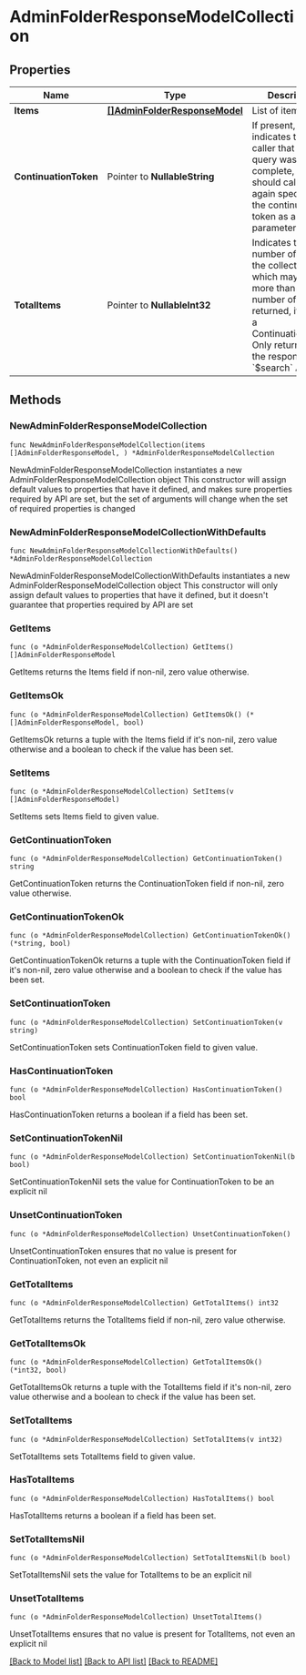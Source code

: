 # AdminFolderResponseModelCollection

## Properties

Name | Type | Description | Notes
------------ | ------------- | ------------- | -------------
**Items** | [**[]AdminFolderResponseModel**](AdminFolderResponseModel.md) | List of items. | 
**ContinuationToken** | Pointer to **NullableString** | If present, indicates to the caller that the query was not complete, and they should call the API again specifying the continuation token as a query parameter. | [optional] 
**TotalItems** | Pointer to **NullableInt32** | Indicates the total number of items in the collection, which may be more than the number of Items returned, if there is a ContinuationToken.  Only returned in the response to &#x60;$search&#x60; APIs. | [optional] 

## Methods

### NewAdminFolderResponseModelCollection

`func NewAdminFolderResponseModelCollection(items []AdminFolderResponseModel, ) *AdminFolderResponseModelCollection`

NewAdminFolderResponseModelCollection instantiates a new AdminFolderResponseModelCollection object
This constructor will assign default values to properties that have it defined,
and makes sure properties required by API are set, but the set of arguments
will change when the set of required properties is changed

### NewAdminFolderResponseModelCollectionWithDefaults

`func NewAdminFolderResponseModelCollectionWithDefaults() *AdminFolderResponseModelCollection`

NewAdminFolderResponseModelCollectionWithDefaults instantiates a new AdminFolderResponseModelCollection object
This constructor will only assign default values to properties that have it defined,
but it doesn't guarantee that properties required by API are set

### GetItems

`func (o *AdminFolderResponseModelCollection) GetItems() []AdminFolderResponseModel`

GetItems returns the Items field if non-nil, zero value otherwise.

### GetItemsOk

`func (o *AdminFolderResponseModelCollection) GetItemsOk() (*[]AdminFolderResponseModel, bool)`

GetItemsOk returns a tuple with the Items field if it's non-nil, zero value otherwise
and a boolean to check if the value has been set.

### SetItems

`func (o *AdminFolderResponseModelCollection) SetItems(v []AdminFolderResponseModel)`

SetItems sets Items field to given value.


### GetContinuationToken

`func (o *AdminFolderResponseModelCollection) GetContinuationToken() string`

GetContinuationToken returns the ContinuationToken field if non-nil, zero value otherwise.

### GetContinuationTokenOk

`func (o *AdminFolderResponseModelCollection) GetContinuationTokenOk() (*string, bool)`

GetContinuationTokenOk returns a tuple with the ContinuationToken field if it's non-nil, zero value otherwise
and a boolean to check if the value has been set.

### SetContinuationToken

`func (o *AdminFolderResponseModelCollection) SetContinuationToken(v string)`

SetContinuationToken sets ContinuationToken field to given value.

### HasContinuationToken

`func (o *AdminFolderResponseModelCollection) HasContinuationToken() bool`

HasContinuationToken returns a boolean if a field has been set.

### SetContinuationTokenNil

`func (o *AdminFolderResponseModelCollection) SetContinuationTokenNil(b bool)`

 SetContinuationTokenNil sets the value for ContinuationToken to be an explicit nil

### UnsetContinuationToken
`func (o *AdminFolderResponseModelCollection) UnsetContinuationToken()`

UnsetContinuationToken ensures that no value is present for ContinuationToken, not even an explicit nil
### GetTotalItems

`func (o *AdminFolderResponseModelCollection) GetTotalItems() int32`

GetTotalItems returns the TotalItems field if non-nil, zero value otherwise.

### GetTotalItemsOk

`func (o *AdminFolderResponseModelCollection) GetTotalItemsOk() (*int32, bool)`

GetTotalItemsOk returns a tuple with the TotalItems field if it's non-nil, zero value otherwise
and a boolean to check if the value has been set.

### SetTotalItems

`func (o *AdminFolderResponseModelCollection) SetTotalItems(v int32)`

SetTotalItems sets TotalItems field to given value.

### HasTotalItems

`func (o *AdminFolderResponseModelCollection) HasTotalItems() bool`

HasTotalItems returns a boolean if a field has been set.

### SetTotalItemsNil

`func (o *AdminFolderResponseModelCollection) SetTotalItemsNil(b bool)`

 SetTotalItemsNil sets the value for TotalItems to be an explicit nil

### UnsetTotalItems
`func (o *AdminFolderResponseModelCollection) UnsetTotalItems()`

UnsetTotalItems ensures that no value is present for TotalItems, not even an explicit nil

[[Back to Model list]](../README.md#documentation-for-models) [[Back to API list]](../README.md#documentation-for-api-endpoints) [[Back to README]](../README.md)


